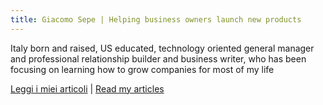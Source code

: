 ```yaml
---
title: Giacomo Sepe | Helping business owners launch new products
---
```


Italy born and raised, US educated, technology oriented general manager and professional relationship builder and business writer, who has been focusing on learning how to grow companies for most of my life

[Leggi i miei articoli](http://valore-intangibile.beehiiv.com) | [Read my articles](http://giacomosepe.substack.com)

<!--  Manager specialized in grwoing portfolio companies, business units, and technology products for private equity investors and family offices

Mr Sepe has 15 years of experience in business management, sales, and digital strategy, having worked for some of the largest financial institutions in the world and having been supporting small and medium entrepreneurs on financing, R&D, and digital development
-->

